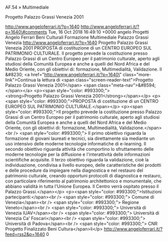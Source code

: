 AF.54 » Multimediale

Progetto Palazzo Grassi Venezia 2001

http://www.angeloferrari.it/?p=1640 http://www.angeloferrari.it/?p=1640\#comments Tue, 16 Oct 2018 16:49:10 +0000 angelo Progetti Angelo Ferrari Beni Culturali Formazione Multimediale Palazzo Grassi Venezia http://www.angeloferrari.it/?p=1640 Progetto Palazzo Grassi Venezia 2001 PROPOSTA di costituzione di un CENTRO EUROPEO SUL PATRIMONIO CULTURALE. Il progetto prevede la costituzione presso Palazzo Grassi di un Centro Europeo per il patrimonio culturale, aperto agli studiosi della Comunità Europea e anche a quelli del Nord Africa e del Medio Oriente, con gli obiettivi di: formazione, Multimedialità, Validazione. Il &\#8230; \<a href=\"http://www.angeloferrari.it/?p=1640\" class=\"more-link\"\>Continua la lettura di \<span class=\"screen-reader-text\"\>Progetto Palazzo Grassi Venezia 2001\</span\> \<span class=\"meta-nav\"\>&\#8594;\</span\>\</a\> \<p\>\<span style=\"color: \#993300;\"\>\<strong\>Progetto Palazzo Grassi Venezia 2001\</strong\>\</span\>\</p\> \<p\>\<span style=\"color: \#993300;\"\>PROPOSTA di costituzione di un CENTRO EUROPEO SUL PATRIMONIO CULTURALE.\</span\>\</p\> \<p\>\<span style=\"color: \#993300;\"\>Il progetto prevede la costituzione presso Palazzo Grassi di un Centro Europeo per il patrimonio culturale, aperto agli studiosi della Comunità Europea e anche a quelli del Nord Africa e del Medio Oriente, con gli obiettivi di: formazione, Multimedialità, Validazione.\</span\>\<br /\> \<span style=\"color: \#993300;\"\> Il primo obiettivo riguarda la formazione di giovani laureati e tecnici, sia direttamente sia mediante un uso intensivo delle moderne tecnologie informatiche di e-learning. Il secondo obiettivo riguarda attività che comportino lo sfruttamento delle moderne tecnologie per la diffusione e l'interattività delle informazioni scientifiche acquisite. Il terzo obiettivo riguarda la validazione, cioè la individuazione, condivisa a livello europeo, delle caratteristiche dei prodotti e delle procedure da impiegare nella diagnostica e nel restauro del patrimonio culturale, creando opportuni protocolli di diagnostica e restauro, con particolare riferimento al patrimonio architettonico e monumentale, che abbiano validità in tutta l'Unione Europea. Il Centro verrà ospitato presso il Palazzo Grassi.\</span\>\</p\> \<p\>\<span style=\"color: \#993300;\"\>Istituzioni partecipanti:\</span\>\<br /\> \<span style=\"color: \#993300;\"\> Comune di Venezia\</span\>\<br /\> \<span style=\"color: \#993300;\"\> Regione Veneto\</span\>\<br /\> \<span style=\"color: \#993300;\"\> Università di Venezia IUAV\</span\>\<br /\> \<span style=\"color: \#993300;\"\> Università di Venezia Ca' Foscari\</span\>\<br /\> \<span style=\"color: \#993300;\"\> Università di Padova\</span\>\<br /\> \<span style=\"color: \#993300;\"\> CNR Progetto Finalizzato Beni Cultura\</span\>li\</p\> http://www.angeloferrari.it/?feed=rss2&p=1640 0

